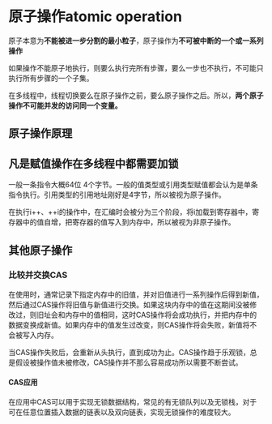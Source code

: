 # 原子操作atomic operation

原子本意为**不能被进一步分割的最小粒子**，原子操作为**不可被中断的一个或一系列操作**

如果操作不能原子地执行，则要么执行完所有步骤，要么一步也不执行，不可能只执行所有步骤的一个子集。

在多线程中，线程切换要么在原子操作之前，要么原子操作之后。所以，**两个原子操作不可能并发的访问同一个变量。**

## 原子操作原理



## 凡是赋值操作在多线程中都需要加锁

一般一条指令大概64位 4个字节。一般的值类型或引用类型赋值都会认为是单条指令执行。引用类型的引用地址刚好是4字节，所以被视为原子操作。

在执行i++、++i的操作中，在汇编时会被分为三个阶段，将i加载到寄存器中，寄存器中的值自增，把寄存器的值写入到内存中，所以被视为非原子操作。

## 其他原子操作

### 比较并交换CAS

在使用时，通常记录下指定内存中的旧值，并对旧值进行一系列操作后得到新值，然后通过CAS操作将旧值与新值进行交换。如果这块内存中的值在这期间没被修改过，则旧址会和内存中的值相同，这时CAS操作将会成功执行，并把内存中的数据变换成新值。如果内存中的值发生过改变，则CAS操作将会失败，新值将不会被写入内存。

当CAS操作失败后，会重新从头执行，直到成功为止。CAS操作趋于乐观锁，总是假设被操作值未被修改，CAS操作并不那么容易成功所以需要不断尝试。

#### CAS应用

在应用中CAS可以用于实现无锁数据结构，常见的有无锁队列以及无锁栈，对于可在任意位置插入数据的链表以及双向链表，实现无锁操作的难度较大。
